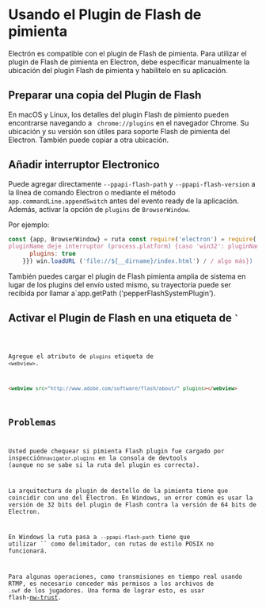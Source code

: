 # Usando el Plugin de Flash de pimienta

Electrón es compatible con el plugin de Flash de pimienta. Para utilizar el plugin de Flash de pimienta en Electron, debe especificar manualmente la ubicación del plugin Flash de pimienta y habilítelo en su aplicación.

## Preparar una copia del Plugin de Flash

En macOS y Linux, los detalles del plugin Flash de pimiento pueden encontrarse navegando a ` chrome://plugins` en el navegador Chrome. Su ubicación y su versión son útiles para soporte Flash de pimienta del Electron. También puede copiar a otra ubicación.

## Añadir interruptor Electronico

Puede agregar directamente `--ppapi-flash-path` y `--ppapi-flash-version` a la línea de comando Electron o mediante el método `app.commandLine.appendSwitch` antes del evento ready de la aplicación. Además, activar la opción de `plugins` de `BrowserWindow`.

Por ejemplo:

```javascript
const {app, BrowserWindow} = ruta const require('electron') = require('path') / / especificar ruta flash, lo suponiendo que esté en el mismo directorio con main.js.
pluginName deje interruptor (process.platform) {caso 'win32': pluginName = 'pepflashplayer.dll' break case 'darwin': pluginName = 'PepperFlashPlayer.plugin' break case 'linux': pluginName = 'libpepflashplayer.so' break} app.commandLine.appendSwitch ('ppapi-flash-path', path.join (__dirname, pluginName)) / opcional: especificar la versión de flash, por ejemplo, v17.0.0.169 app.commandLine.appendSwitch ('ppapi-flash-versión ', '17.0.0.169') app.on ('listo', () => {dejó ganar = BrowserWindow nuevo ({ancho: 800, altura: 600, webPreferences: {
      plugins: true
    }}) win.loadURL ('file://${__dirname}/index.html') / / algo más})
```

También puedes cargar el plugin de Flash pimienta amplia de sistema en lugar de los plugins del envío usted mismo, su trayectoria puede ser recibida por llamar a</code>`app.getPath ('pepperFlashSystemPlugin').</p>

<h2>Activar el Plugin de Flash en una etiqueta de <code><webview>`</h2> 

Agregue el atributo de `plugins` etiqueta de `<webview>`.

```html
<webview src="http://www.adobe.com/software/flash/about/" plugins></webview>
```

## Problemas

Usted puede chequear si pimienta Flash plugin fue cargado por inspección`navigator.plugins` en la consola de devtools (aunque no se sabe si la ruta del plugin es correcta).

La arquitectura de plugin de destello de la pimienta tiene que coincidir con uno del Electron. En Windows, un error común es usar la versión de 32 bits del plugin de Flash contra la versión de 64 bits de Electron.

En Windows la ruta pasa a `--ppapi-flash-path` tiene que utilizar `` como delimitador, con rutas de estilo POSIX no funcionará.

Para algunas operaciones, como transmisiones en tiempo real usando RTMP, es necesario conceder más permisos a los archivos de `.swf` de los jugadores. Una forma de lograr esto, es usar flash-[nw-trust](https://github.com/szwacz/nw-flash-trust).